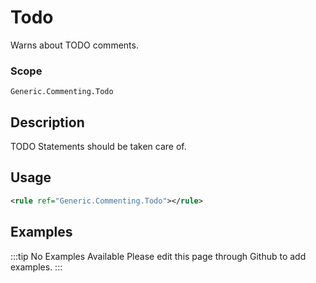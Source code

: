 # Todo

Warns about TODO comments.

### Scope

`Generic.Commenting.Todo`

## Description

TODO Statements should be taken care of.

## Usage

```xml
<rule ref="Generic.Commenting.Todo"></rule>
```

## Examples

:::tip No Examples Available
Please edit this page through Github to add examples.
:::